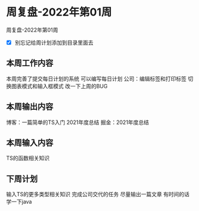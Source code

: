 # 周复盘-2022年第01周

周复盘-2022年第01周

- [x] 别忘记给周计划添加到目录里面去

## 本周工作内容
本周完善了提交每日计划的系统
可以编写每日计划
公司：编辑标签和打印标签
		 切换图表模式和输入框模式
		 改一下上周的BUG
		 
## 本周输出内容
博客：一篇简单的TS入门
	     2021年度总结
掘金：2021年度总结

## 本周输入内容
TS的函数相关知识

## 下周计划
输入TS的更多类型相关知识
完成公司交代的任务
尽量输出一篇文章
有时间的话学一下java
